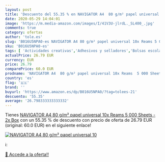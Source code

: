 ```yaml
---
layout: post
title: 'Descuento del 55.35 % en NAVIGATOR A4  80 g/m² papel universal 10'
date: 2020-05-29 14:04:01
image: 'https://m.media-amazon.com/images/I/41V3U-jlrdL._SL400_.jpg'
comments: true
category: ofertas
author: 'tole.es'
slug: 'B016U5NPA0-es NAVIGATOR A4 80 g/m² papel universal 10x Reams 5 000...'
sku: 'B016U5NPA0-es'
tags: [ 'Actividades creativas','Adhesivos y selladores','Bolsas escolares','Bricolaje y herramientas','Cuchillos de cocina','Equipaje','Ferretería','Hogar y cocina','Juegos de cuchillos de cocina','Juguetes','Juguetes y juegos','Lápices de colores para niños','Material de escritura y dibujo para niños','Mochilas, estuches y sets escolares','Pegamentos instantáneos','Utensilios de cocina','papel','universal', ]
actualPrice: 26.79 EUR
currency: EUR
price: 26.79
comparePrice: 60.0 EUR
prodname: 'NAVIGATOR A4  80 g/m² papel universal 10x Reams  5 000 Sheets  - 2x Box'
country: 'es'
flag: '🇪🇸'
brand: ''
buyurl: 'https://www.amazon.es/dp/B016U5NPA0/?tag=tolees-21'
descuento: '55.35'
average: '26.798333333333332'
---
```


Tienes [NAVIGATOR A4  80 g/m² papel universal 10x Reams  5 000 Sheets  - 2x Box](https://www.amazon.es/dp/B016U5NPA0/?tag=tolees-21) con un 55.35 % de descuento con precio de oferta de 26.79 EUR (original: 60.0 EUR) en el siguiente enlace!

[![NAVIGATOR A4  80 g/m² papel universal 10](https://m.media-amazon.com/images/I/41V3U-jlrdL._SL400_.jpg)](https://www.amazon.es/dp/B016U5NPA0/?tag=tolees-21)

ℹ️:


[🛒 Accede a la oferta!!](https://www.amazon.es/dp/B016U5NPA0/?tag=tolees-21)
